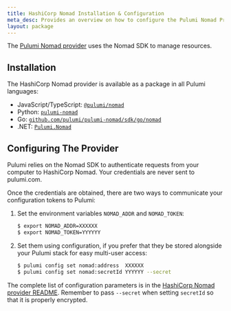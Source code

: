 ```yaml
---
title: HashiCorp Nomad Installation & Configuration
meta_desc: Provides an overview on how to configure the Pulumi Nomad Provider.
layout: package
---
```


The [Pulumi Nomad provider](./) uses the Nomad SDK to manage resources.

## Installation

The HashiCorp Nomad provider is available as a package in all Pulumi languages:

* JavaScript/TypeScript: [`@pulumi/nomad`](https://www.npmjs.com/package/@pulumi/nomad)
* Python: [`pulumi-nomad`](https://pypi.org/project/pulumi-nomad/)
* Go: [`github.com/pulumi/pulumi-nomad/sdk/go/nomad`](https://github.com/pulumi/pulumi-nomad)
* .NET: [`Pulumi.Nomad`](https://www.nuget.org/packages/Pulumi.Nomad)

## Configuring The Provider

Pulumi relies on the Nomad SDK to authenticate requests from your computer to HashiCorp Nomad. Your credentials are never sent
to pulumi.com.

Once the credentials are obtained, there are two ways to communicate your configuration tokens to Pulumi:

1. Set the environment variables `NOMAD_ADDR` and `NOMAD_TOKEN`:

    ```bash
    $ export NOMAD_ADDR=XXXXXX
    $ export NOMAD_TOKEN=YYYYYY
    ```

2. Set them using configuration, if you prefer that they be stored alongside your Pulumi stack for easy multi-user access:

    ```bash
    $ pulumi config set nomad:address  XXXXXX
    $ pulumi config set nomad:secretId YYYYYY --secret
    ```

The complete list of
configuration parameters is in the  [HashiCorp Nomad provider README](https://github.com/pulumi/pulumi-nomad/blob/master/README.md).
Remember to pass `--secret` when setting `secretId` so that it is properly encrypted.
